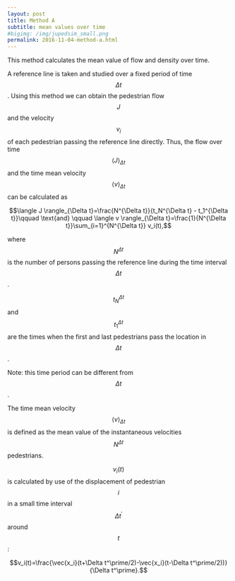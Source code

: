 ```yaml
---
layout: post
title: Method A
subtitle: mean values over time
#bigimg: /img/jupedsim_small.png
permalink: 2016-11-04-method-a.html
---
```




This method calculates the mean value of flow and density over time. 

A reference line is taken and studied over a
fixed period of time $$\Delta {t}$$. 
Using this method we can obtain the pedestrian flow $$J$$ and the 
velocity $$v_i$$ of each pedestrian passing the reference line directly. 
Thus, the flow over time $$\langle J \rangle_{\Delta t}$$ and the time mean 
velocity $$\langle v \rangle_{\Delta t}$$ 
can be calculated as

$$\langle J \rangle_{\Delta t}=\frac{N^{\Delta t}}{t_N^{\Delta t} - t_1^{\Delta t}}\qquad \text{and} \qquad \langle v \rangle_{\Delta t}=\frac{1}{N^{\Delta t}}\sum_{i=1}^{N^{\Delta t}} v_i(t),$$

where $$N^{\Delta t}$$ is the number of persons passing the 
reference line during the time interval  $$\Delta {t}$$. 

$$t_N^{\Delta {t}}$$ and  $$t_1^{\Delta {t}}$$ are the times when the first and last pedestrians pass the location in $$\Delta {t}$$.

Note: this time period can be different from  $$\Delta {t}$$. 

The time mean velocity  $$\langle v \rangle_{\Delta t}$$  is defined as the mean value of the instantaneous velocities  $$N^{\Delta t}$$ pedestrians. 

$$v_i(t)$$ is calculated by use of the displacement of pedestrian  $$i$$ in a small time interval  $$\Delta t^\prime$$ around  $$t$$:

$$v_i(t)=\frac{\vec{x_i}(t+\Delta t^\prime/2)-\vec{x_i}(t-\Delta t^\prime/2))}{\Delta t^\prime}.$$


